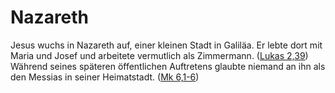 # Nazareth
Jesus wuchs in Nazareth auf, einer kleinen Stadt in Galiläa. Er lebte dort mit Maria und Josef und arbeitete vermutlich als Zimmermann. ([Lukas 2,39](https://www.bibleserver.com/LUT/Lukas2%2C39)) Während seines späteren öffentlichen Auftretens glaubte niemand an ihn als den Messias in seiner Heimatstadt. ([Mk 6,1-6](https://www.bibleserver.com/LUT/Markus6%2C1-6))